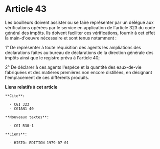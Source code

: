 # Article 43

Les bouilleurs doivent assister ou se faire représenter par un délégué aux vérifications opérées par le service en
application de l'article 323 du code général des impôts. Ils doivent faciliter ces vérifications, fournir à cet effet la
main-d'oeuvre nécessaire et sont tenus notamment :

1° De représenter à toute réquisition des agents les ampliations des déclarations faites au bureau de déclarations de la
direction générale des impôts ainsi que le registre prévu à l'article 40; 

2° De déclarer à ces agents l'espèce et la quantité des eaux-de-vie fabriquées et des matières premières non encore
distillées, en désignant l'emplacement de ces différents produits.

**Liens relatifs à cet article**

	**Cite**:

	  - CGI 323
	  - CGIAN1 40

	**Nouveaux textes**:

	  - CGI R30-1

	**Liens**:

	  - HISTO: EDITION 1979-07-01
